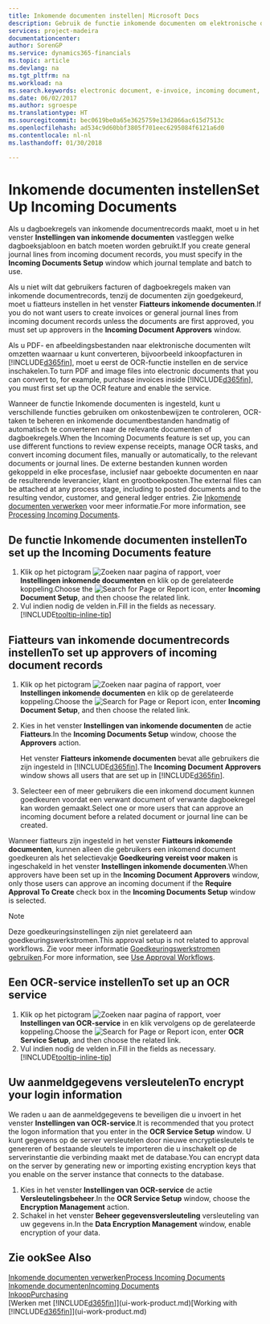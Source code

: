 ```yaml
---
title: Inkomende documenten instellen| Microsoft Docs
description: Gebruik de functie inkomende documenten om elektronische documenten te maken, OCR-taken te beheren, facturen te importeren en afbeeldingsbestanden te converteren.
services: project-madeira
documentationcenter: 
author: SorenGP
ms.service: dynamics365-financials
ms.topic: article
ms.devlang: na
ms.tgt_pltfrm: na
ms.workload: na
ms.search.keywords: electronic document, e-invoice, incoming document, OCR, ecommerce, document exchange, import invoice
ms.date: 06/02/2017
ms.author: sgroespe
ms.translationtype: HT
ms.sourcegitcommit: bec0619be0a65e3625759e13d2866ac615d7513c
ms.openlocfilehash: ad534c9d60bbf3805f701eec6295084f6121a6d0
ms.contentlocale: nl-nl
ms.lasthandoff: 01/30/2018

---
```

# <a name="set-up-incoming-documents"></a><span data-ttu-id="de053-103">Inkomende documenten instellen</span><span class="sxs-lookup"><span data-stu-id="de053-103">Set Up Incoming Documents</span></span>
<span data-ttu-id="de053-104">Als u dagboekregels van inkomende documentrecords maakt, moet u in het venster **Instellingen van inkomende documenten** vastleggen welke dagboeksjabloon en batch moeten worden gebruikt.</span><span class="sxs-lookup"><span data-stu-id="de053-104">If you create general journal lines from incoming document records, you must specify in the **Incoming Documents Setup** window which journal template and batch to use.</span></span>

<span data-ttu-id="de053-105">Als u niet wilt dat gebruikers facturen of dagboekregels maken van inkomende documentrecords, tenzij de documenten zijn goedgekeurd, moet u fiatteurs instellen in het venster **Fiatteurs inkomende documenten**.</span><span class="sxs-lookup"><span data-stu-id="de053-105">If you do not want users to create invoices or general journal lines from incoming document records unless the documents are first approved, you must set up approvers in the **Incoming Document Approvers** window.</span></span>

<span data-ttu-id="de053-106">Als u PDF- en afbeeldingsbestanden naar elektronische documenten wilt omzetten waarnaar u kunt converteren, bijvoorbeeld inkoopfacturen in [!INCLUDE[d365fin](includes/d365fin_md.md)], moet u eerst de OCR-functie instellen en de service inschakelen.</span><span class="sxs-lookup"><span data-stu-id="de053-106">To turn PDF and image files into electronic documents that you can convert to, for example, purchase invoices inside [!INCLUDE[d365fin](includes/d365fin_md.md)], you must first set up the OCR feature and enable the service.</span></span>

<span data-ttu-id="de053-107">Wanneer de functie Inkomende documenten is ingesteld, kunt u verschillende functies gebruiken om onkostenbewijzen te controleren, OCR-taken te beheren en inkomende documentbestanden handmatig of automatisch te converteren naar de relevante documenten of dagboekregels.</span><span class="sxs-lookup"><span data-stu-id="de053-107">When the Incoming Documents feature is set up, you can use different functions to review expense receipts, manage OCR tasks, and convert incoming document files, manually or automatically, to the relevant documents or journal lines.</span></span> <span data-ttu-id="de053-108">De externe bestanden kunnen worden gekoppeld in elke procesfase, inclusief naar geboekte documenten en naar de resulterende leverancier, klant en grootboekposten.</span><span class="sxs-lookup"><span data-stu-id="de053-108">The external files can be attached at any process stage, including to posted documents and to the resulting vendor, customer, and general ledger entries.</span></span> <span data-ttu-id="de053-109">Zie [Inkomende documenten verwerken](across-process-income-documents.md) voor meer informatie.</span><span class="sxs-lookup"><span data-stu-id="de053-109">For more information, see [Processing Incoming Documents](across-process-income-documents.md).</span></span>

## <a name="to-set-up-the-incoming-documents-feature"></a><span data-ttu-id="de053-110">De functie Inkomende documenten instellen</span><span class="sxs-lookup"><span data-stu-id="de053-110">To set up the Incoming Documents feature</span></span>
1. <span data-ttu-id="de053-111">Klik op het pictogram ![Zoeken naar pagina of rapport](media/ui-search/search_small.png "pictogram Zoeken naar pagina of rapport"), voer **Instellingen inkomende documenten** en klik op de gerelateerde koppeling.</span><span class="sxs-lookup"><span data-stu-id="de053-111">Choose the ![Search for Page or Report](media/ui-search/search_small.png "Search for Page or Report icon") icon, enter **Incoming Document Setup**, and then choose the related link.</span></span>
2. <span data-ttu-id="de053-112">Vul indien nodig de velden in.</span><span class="sxs-lookup"><span data-stu-id="de053-112">Fill in the fields as necessary.</span></span> [!INCLUDE[tooltip-inline-tip](includes/tooltip-inline-tip_md.md)]

## <a name="to-set-up-approvers-of-incoming-document-records"></a><span data-ttu-id="de053-113">Fiatteurs van inkomende documentrecords instellen</span><span class="sxs-lookup"><span data-stu-id="de053-113">To set up approvers of incoming document records</span></span>
1. <span data-ttu-id="de053-114">Klik op het pictogram ![Zoeken naar pagina of rapport](media/ui-search/search_small.png "pictogram Zoeken naar pagina of rapport"), voer **Instellingen inkomende documenten** en klik op de gerelateerde koppeling.</span><span class="sxs-lookup"><span data-stu-id="de053-114">Choose the ![Search for Page or Report](media/ui-search/search_small.png "Search for Page or Report icon") icon, enter **Incoming Document Setup**, and then choose the related link.</span></span>  
2. <span data-ttu-id="de053-115">Kies in het venster **Instellingen van inkomende documenten** de actie **Fiatteurs**.</span><span class="sxs-lookup"><span data-stu-id="de053-115">In the **Incoming Documents Setup** window, choose the **Approvers** action.</span></span>

    <span data-ttu-id="de053-116">Het venster **Fiatteurs inkomende documenten** bevat alle gebruikers die zijn ingesteld in [!INCLUDE[d365fin](includes/d365fin_md.md)].</span><span class="sxs-lookup"><span data-stu-id="de053-116">The **Incoming Document Approvers** window shows all users that are set up in [!INCLUDE[d365fin](includes/d365fin_md.md)].</span></span>  
3. <span data-ttu-id="de053-117">Selecteer een of meer gebruikers die een inkomend document kunnen goedkeuren voordat een verwant document of verwante dagboekregel kan worden gemaakt.</span><span class="sxs-lookup"><span data-stu-id="de053-117">Select one or more users that can approve an incoming document before a related document or journal line can be created.</span></span>

<span data-ttu-id="de053-118">Wanneer fiatteurs zijn ingesteld in het venster **Fiatteurs inkomende documenten**, kunnen alleen die gebruikers een inkomend document goedkeuren als het selectievakje **Goedkeuring vereist voor maken** is ingeschakeld in het venster **Instellingen inkomende documenten**.</span><span class="sxs-lookup"><span data-stu-id="de053-118">When approvers have been set up in the **Incoming Document Approvers** window, only those users can approve an incoming document if the **Require Approval To Create** check box in the **Incoming Documents Setup** window is selected.</span></span>

> [!NOTE]  
>   <span data-ttu-id="de053-119">Deze goedkeuringsinstellingen zijn niet gerelateerd aan goedkeuringswerkstromen.</span><span class="sxs-lookup"><span data-stu-id="de053-119">This approval setup is not related to approval workflows.</span></span> <span data-ttu-id="de053-120">Zie voor meer informatie [Goedkeuringswerkstromen gebruiken](across-how-use-approval-workflows.md).</span><span class="sxs-lookup"><span data-stu-id="de053-120">For more information, see [Use Approval Workflows](across-how-use-approval-workflows.md).</span></span>

## <a name="to-set-up-an-ocr-service"></a><span data-ttu-id="de053-121">Een OCR-service instellen</span><span class="sxs-lookup"><span data-stu-id="de053-121">To set up an OCR service</span></span>
1. <span data-ttu-id="de053-122">Klik op het pictogram ![Zoeken naar pagina of rapport](media/ui-search/search_small.png "pictogram Zoeken naar pagina of rapport"), voer **Instellingen van OCR-service** in en klik vervolgens op de gerelateerde koppeling.</span><span class="sxs-lookup"><span data-stu-id="de053-122">Choose the ![Search for Page or Report](media/ui-search/search_small.png "Search for Page or Report icon") icon, enter **OCR Service Setup**, and then choose the related link.</span></span>
2. <span data-ttu-id="de053-123">Vul indien nodig de velden in.</span><span class="sxs-lookup"><span data-stu-id="de053-123">Fill in the fields as necessary.</span></span> [!INCLUDE[tooltip-inline-tip](includes/tooltip-inline-tip_md.md)]

## <a name="to-encrypt-your-login-information"></a><span data-ttu-id="de053-124">Uw aanmeldgegevens versleutelen</span><span class="sxs-lookup"><span data-stu-id="de053-124">To encrypt your login information</span></span>
<span data-ttu-id="de053-125">We raden u aan de aanmeldgegevens te beveiligen die u invoert in het venster **Instellingen van OCR-service**.</span><span class="sxs-lookup"><span data-stu-id="de053-125">It is recommended that you protect the logon information that you enter in the **OCR Service Setup** window.</span></span> <span data-ttu-id="de053-126">U kunt gegevens op de server versleutelen door nieuwe encryptiesleutels te genereren of bestaande sleutels te importeren die u inschakelt op de serverinstantie die verbinding maakt met de database.</span><span class="sxs-lookup"><span data-stu-id="de053-126">You can encrypt data on the server by generating new or importing existing encryption keys that you enable on the server instance that connects to the database.</span></span>

1. <span data-ttu-id="de053-127">Kies in het venster **Instellingen van OCR-service** de actie **Versleutelingsbeheer**.</span><span class="sxs-lookup"><span data-stu-id="de053-127">In the **OCR Service Setup** window, choose the **Encryption Management** action.</span></span>
2. <span data-ttu-id="de053-128">Schakel in het venster **Beheer gegevensversleuteling** versleuteling van uw gegevens in.</span><span class="sxs-lookup"><span data-stu-id="de053-128">In the **Data Encryption Management** window, enable encryption of your data.</span></span>

## <a name="see-also"></a><span data-ttu-id="de053-129">Zie ook</span><span class="sxs-lookup"><span data-stu-id="de053-129">See Also</span></span>
[<span data-ttu-id="de053-130">Inkomende documenten verwerken</span><span class="sxs-lookup"><span data-stu-id="de053-130">Process Incoming Documents</span></span>](across-process-income-documents.md)  
[<span data-ttu-id="de053-131">Inkomende documenten</span><span class="sxs-lookup"><span data-stu-id="de053-131">Incoming Documents</span></span>](across-income-documents.md)  
[<span data-ttu-id="de053-132">Inkoop</span><span class="sxs-lookup"><span data-stu-id="de053-132">Purchasing</span></span>](purchasing-manage-purchasing.md)  
<span data-ttu-id="de053-133">[Werken met [!INCLUDE[d365fin](includes/d365fin_md.md)]](ui-work-product.md)</span><span class="sxs-lookup"><span data-stu-id="de053-133">[Working with [!INCLUDE[d365fin](includes/d365fin_md.md)]](ui-work-product.md)</span></span>

